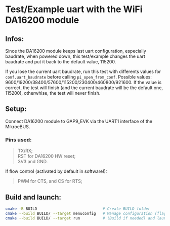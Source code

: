 # Test/Example uart with the WiFi DA16200 module

## Infos:

Since the DA16200 module keeps last uart configuration, especially baudrate, when powered down, this test/example changes the uart baudrate and put it back to the default value, 115200.

If you lose the current uart baudrate, run this test with differents values for `conf.uart_baudrate` before calling `pi_open_from_conf`. Possible values: 9600/19200/38400/57600/115200/230400/460800/921600. If the value is correct, the test will finish (and the current baudrate will be the default one, 115200), otherwhise, the test will never finish.

## Setup:

Connect DA16200 module to GAP9_EVK via the UART1 interface of the MikroeBUS.

### Pins used:

> TX/RX;<br>
> RST for DA16200 HW reset;<br>
> 3V3 and GND.<br>

If flow control (activated by default in software!):
> PWM for CTS, and CS for RTS;

## Build and launch:
```bash
cmake -B BUILD                             # Create BUILD folder
cmake --build BUILD/ --target menuconfig   # Manage configuration (flags, ...)
cmake --build BUILD/ --target run          # (Build if needed) and launch test
```
